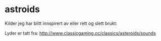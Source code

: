 # astroids

Kilder jeg har blitt innspirert av eller rett og slett brukt:

Lyder er tatt fra:
http://www.classicgaming.cc/classics/asteroids/sounds
